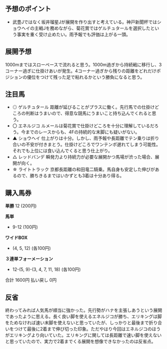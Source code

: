 ## 予想のポイント
- 武豊Jではなく坂井瑠星Jが展開を作り出すと考えている。神戸新聞杯ではショウヘイの主戦Jを務めながら、菊花賞ではゲルチュタールを選択したという事実を重く受け止めたい。雨予報でも評価は上がる一頭。

## 展開予想
1000mまではスローペースで流れると思う。1000m過ぎから持続戦に移行し、3コーナー過ぎに仕掛けあいが発生。4コーナー過ぎから残りの距離をどれだけポジションの優位をつけて残った足で粘れるかという勝負になると思う。

## 注目馬
- ◎ ゲルチュタール
距離が延びることがプラスに働く。先行馬での仕掛けどころの判断はうまいので、得意な競馬にうまいこと持ち込んでくれると思う。
- 〇 エネルジコ
ルメールは菊花賞で仕掛けどころを十分に理解しているだろう。今までのレースからも、4Fの持続的な末脚にも疑いがない。
- ▲ ショウヘイ
仕上がりは十分。しかし、雨予報や長距離でテン乗りは折り合いの不安が付きまとう。仕掛けどころでワンテンポ遅れてしまう可能性。それでも上位には食い込んでくると思う仕上がり。
- △ レッドバンデ
瞬発力より持続力が必要な展開かつ馬場が渋った場合、展開が向く。
- ☆ ライトトラック
京都長距離の和田竜二騎乗。馬自身も安定した伸びがあるので、勝ちきるまではいかずとも3着は十分あり得る。

## 購入馬券
**単勝** 
12 (200円)

**馬単**
- 9-12 (100円)

**ワイドBOX**
- (4, 5, 12) (各100円)

**３連単フォーメーション**
- 12-(5, 9)-(3, 4, 7, 11, 18) (各100円)

合計 1600円
払い戻し 0円

## 反省
終わってみれば人気馬が順当に強かった。先行勢がハナを主張しあうという展開であったように思える。長く良い脚を使えるエネルジコが勝ち、エリキングは脚をためなければ速い末脚を使えないと思っていたが、しっかりと最後まで折り合いをつけて最後に2着まで伸び切った印象。ただやはり今回はエネルジコのほうがエリキングより向いていた。エリキングに関しては長距離で速い脚を使えないと思っていたので、実力で2着までくる展開を想像できなかったのは反省点。